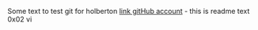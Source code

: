 Some text to test git for holberton [link gitHub account][1] - this is readme text 0x02 vi 

[1]: https://github.com/jnsoler140214/ "gitHub"